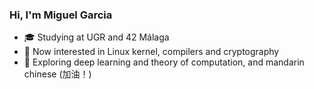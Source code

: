 ### Hi, I'm Miguel Garcia
- 🎓 Studying at UGR and 42 Málaga
- 🐧 Now interested in Linux kernel, compilers and cryptography
- 🧠 Exploring deep learning and theory of computation, and mandarin chinese (加油！)

